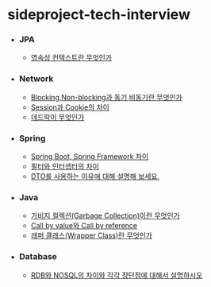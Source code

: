 # sideproject-tech-interview

- ### JPA
   
   - [영속성 컨텍스트란 무엇인가](https://github.com/jinhyoje/sideproject-tech-interview/blob/main/JPA/%EC%98%81%EC%86%8D%EC%84%B1%20%EC%BB%A8%ED%85%8D%EC%8A%A4%ED%8A%B8%EB%9E%80%20%EB%AC%B4%EC%97%87%EC%9D%B8%EA%B0%80.md) 

- ### Network

  - [Blocking,Non-blocking과 동기,비동기란 무엇인가](https://github.com/Oh-Myeongjae/sideproject-tech-interview/blob/main/Network/Blocking%2CNon-blocking%EA%B3%BC%20%EB%8F%99%EA%B8%B0%2C%EB%B9%84%EB%8F%99%EA%B8%B0%EB%9E%80%20%EB%AC%B4%EC%97%87%EC%9D%B8%EA%B0%80.md)
  - [Session과 Cookie의 차이](https://github.com/jinhyoje/sideproject-tech-interview/blob/main/Network/Session%EA%B3%BC%20Cookie%EC%9D%98%20%EC%B0%A8%EC%9D%B4.md)
  - [데드락이 무엇인가](https://github.com/jinhyoje/sideproject-tech-interview/blob/main/Network/%EB%8D%B0%EB%93%9C%EB%9D%BD%EC%9D%B4%20%EB%AC%B4%EC%97%87%EC%9D%B4%EA%B3%A0%2C%20%ED%95%B4%EA%B2%B0%EB%B0%A9%EB%B2%95.md)

- ### Spring

  - [Spring Boot, Spring Framework 차이](https://github.com/jinhyoje/sideproject-tech-interview/blob/main/Spring/Spring%20Boot%2C%20Spring%20Framework%20%EC%B0%A8%EC%9D%B4.md)
  - [필터와 인터셉터의 차이](https://github.com/jinhyoje/sideproject-tech-interview/blob/main/Spring/%ED%95%84%ED%84%B0(Filter)%20vs%20%EC%9D%B8%ED%84%B0%EC%85%89%ED%84%B0(Interceptor)%20%EC%B0%A8%EC%9D%B4.md)
  - [DTO를 사용하는 이유에 대해 설명해 보세요.](https://github.com/jinhyoje/sideproject-tech-interview/blob/main/Spring/DTO%EB%A5%BC%20%EC%82%AC%EC%9A%A9%ED%95%98%EB%8A%94%20%EC%9D%B4%EC%9C%A0%EC%97%90%20%EB%8C%80%ED%95%B4%20%EC%84%A4%EB%AA%85%ED%95%B4%20%EB%B3%B4%EC%84%B8%EC%9A%94.md)

- ### Java

  - [가비지 컬렉션(Garbage Collection)이란 무엇인가](https://github.com/Oh-Myeongjae/sideproject-tech-interview/blob/main/Java/Garbage%20Collection%EC%9D%B4%EB%9E%80%20%EB%AC%B4%EC%97%87%EC%9D%B8%EA%B0%80.md)
  - [Call by value와 Call by reference](https://github.com/Oh-Myeongjae/sideproject-tech-interview/blob/main/Java/Call%20by%20value%EC%99%80%20Call%20by%20reference.md)
  - [래퍼 클래스(Wrapper Class)란 무엇인가](https://github.com/jinhyoje/sideproject-tech-interview/blob/main/Java/Wrapper%20Class%EB%9E%80%20%EB%AC%B4%EC%97%87%EC%9D%B8%EA%B0%80.md)
  
- ### Database
  
  - [RDB와 NOSQL의 차이와 각각 장단점에 대해서 설명하시오](https://github.com/Oh-Myeongjae/sideproject-tech-interview/blob/main/database/RDB%EC%99%80%20NOSQL%EC%9D%98%20%EC%B0%A8%EC%9D%B4%EC%99%80%20%EA%B0%81%EA%B0%81%20%EC%9E%A5%EB%8B%A8%EC%A0%90%EC%97%90%20%EB%8C%80%ED%95%B4%EC%84%9C%20%EC%84%A4%EB%AA%85%ED%95%98%EC%8B%9C%EC%98%A4.md)

